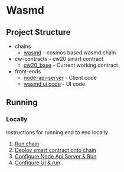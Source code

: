 # Wasmd


## Project Structure
* chains
  * [wasmd](chains/wasmd/readme.md) - cosmos based wasmd chain
* cw-contracts - cw20 smart contract
  * [cw20_base](contracts/contracts/cw20-base/README.md) - Current working contract
* front-ends
  * [node-api-server](frontend/README.md) - Client code
  * [wasmd ui code](UI/README.md) - UI code


## Running 

### Locally
Instructions for running end to end locally
1. [Run chain](chains/wasmd/readme.md)
2. [Deploy smart contract onto chain](contracts/contracts/cw20-base/README.md)
4. [Configure Node Api Server & Run](frontend/README.md)
5. [Configure UI & run](UI/README.md)